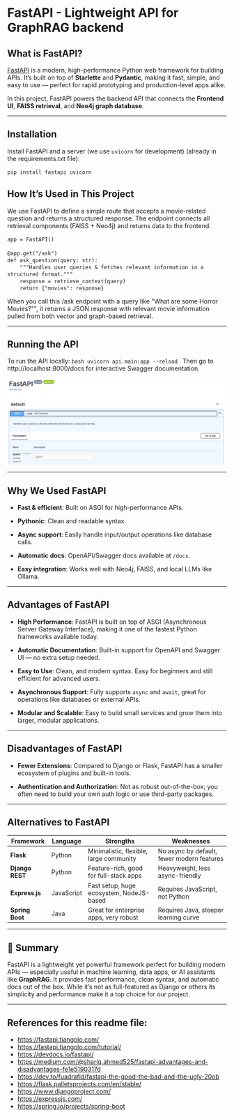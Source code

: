 # FastAPI - Lightweight API for GraphRAG backend

## What is FastAPI?

[FastAPI](https://fastapi.tiangolo.com/) is a modern, high-performance Python web framework for building APIs. It’s built on top of **Starlette** and **Pydantic**, making it fast, simple, and easy to use — perfect for rapid prototyping and production-level apps alike.

In this project, FastAPI powers the backend API that connects the **Frontend UI**, **FAISS retrieval**, and **Neo4j graph database**.

---

## Installation

Install FastAPI and a server (we use `uvicorn` for development) (already in the requirements.txt file):

```bash
pip install fastapi uvicorn
```

## How It’s Used in This Project
We use FastAPI to define a simple route that accepts a movie-related question and returns a structured response. The endpoint connects all retrieval components (FAISS + Neo4j) and returns data to the frontend.

```
app = FastAPI()

@app.get("/ask")
def ask_question(query: str):
    """Handles user queries & fetches relevant information in a structured format."""
    response = retrieve_context(query)
    return {"movies": response}
```

When you call this /ask endpoint with a query like "What are some Horror Movies?"", it returns a JSON response with relevant movie information pulled from both vector and graph-based retrieval.

---

## Running the API
To run the API locally: ```bash uvicorn api.main:app --reload ```
Then go to http://localhost:8000/docs for interactive Swagger documentation.

![FastAPI](images/fastapi.png)

---

## Why We Used FastAPI

- **Fast & efficient**: Built on ASGI for high-performance APIs.

- **Pythonic**: Clean and readable syntax.

- **Async support**: Easily handle input/output operations like database calls.

- **Automatic docs**: OpenAPI/Swagger docs available at `/docs`.

- **Easy integration**: Works well with Neo4j, FAISS, and local LLMs like Ollama.

---

## Advantages of FastAPI

- **High Performance**: FastAPI is built on top of ASGI (Asynchronous Server Gateway Interface), making it one of the fastest Python frameworks available today.

- **Automatic Documentation**: Built-in support for OpenAPI and Swagger UI — no extra setup needed.

- **Easy to Use**: Clean, and modern syntax. Easy for beginners and still efficient for advanced users.

- **Asynchronous Support**: Fully supports `async` and `await`, great for operations like databases or external APIs.

- **Modular and Scalable**: Easy to build small services and grow them into larger, modular applications.

---

## Disadvantages of FastAPI

- **Fewer Extensions**: Compared to Django or Flask, FastAPI has a smaller ecosystem of plugins and built-in tools.

- **Authentication and Authorization**: Not as robust out-of-the-box; you often need to build your own auth logic or use third-party packages.

---

## Alternatives to FastAPI

| Framework        | Language     | Strengths                                             | Weaknesses                              |
|------------------|--------------|-------------------------------------------------------|------------------------------------------|
| **Flask**         | Python       | Minimalistic, flexible, large community               | No async by default, fewer modern features |
| **Django REST**   | Python       | Feature-rich, good for full-stack apps                | Heavyweight, less async-friendly         |
| **Express.js**    | JavaScript   | Fast setup, huge ecosystem, NodeJS-based              | Requires JavaScript, not Python          |
| **Spring Boot**   | Java         | Great for enterprise apps, very robust                | Requires Java, steeper learning curve    |

---

## 📝 Summary

FastAPI is a lightweight yet powerful framework perfect for building modern APIs — especially useful in machine learning, data apps, or AI assistants like **GraphRAG**. It provides fast performance, clean syntax, and automatic docs out of the box. While it’s not as full-featured as Django or others its simplicity and performance make it a top choice for our project.

---

## References for this readme file:
- https://fastapi.tiangolo.com/
- https://fastapi.tiangolo.com/tutorial/
- https://devdocs.io/fastapi/
- https://medium.com/@shariq.ahmed525/fastapi-advantages-and-disadvantages-fe1e5190317d
- https://dev.to/fuadrafid/fastapi-the-good-the-bad-and-the-ugly-20ob
- https://flask.palletsprojects.com/en/stable/
- https://www.djangoproject.com/
- https://expressjs.com/
- https://spring.io/projects/spring-boot 
